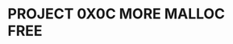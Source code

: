 PROJECT 0X0C MORE MALLOC FREE
========================================================================================================================================
